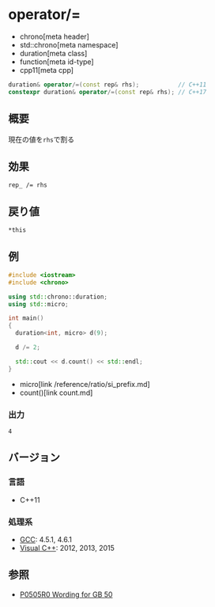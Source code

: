 # operator/=
* chrono[meta header]
* std::chrono[meta namespace]
* duration[meta class]
* function[meta id-type]
* cpp11[meta cpp]

```cpp
duration& operator/=(const rep& rhs);           // C++11
constexpr duration& operator/=(const rep& rhs); // C++17
```

## 概要
現在の値を`rhs`で割る


## 効果
`rep_ /= rhs`


## 戻り値
`*this`


## 例
```cpp example
#include <iostream>
#include <chrono>

using std::chrono::duration;
using std::micro;

int main()
{
  duration<int, micro> d(9);

  d /= 2;

  std::cout << d.count() << std::endl;
}
```
* micro[link /reference/ratio/si_prefix.md]
* count()[link count.md]


### 出力
```
4
```


## バージョン
### 言語
- C++11

### 処理系
- [GCC](/implementation.md#gcc): 4.5.1, 4.6.1
- [Visual C++](/implementation.md#visual_cpp): 2012, 2013, 2015


## 参照
- [P0505R0 Wording for GB 50](http://www.open-std.org/jtc1/sc22/wg21/docs/papers/2016/p0505r0.html)
